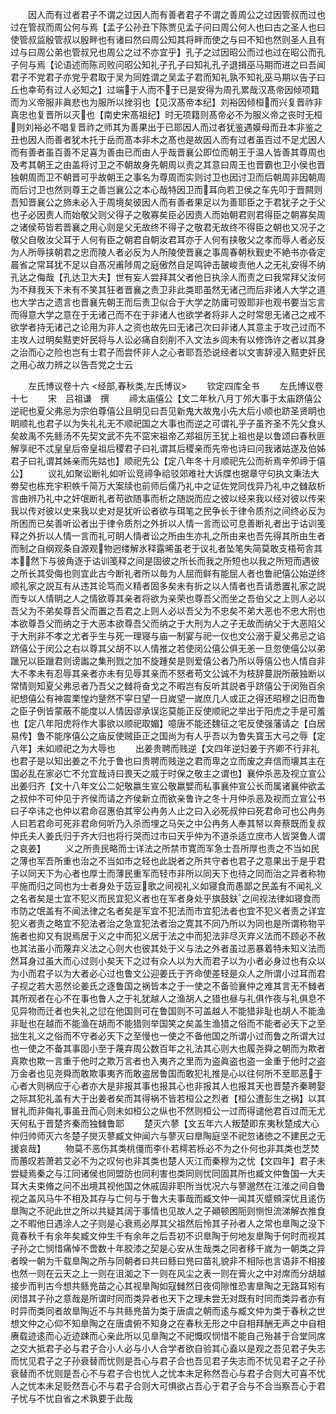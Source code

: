 <!-- { "loadSidebar": true } -->
　　因人而有过者君子不谓之过因人而有善者君子不谓之善周公之过因管叔而过也过在管叔而周公何与焉【孟子公孙丑下陈贾见孟子问曰周公何人也曰古之圣人也曰使管叔监殷管叔以殷畔也有诸曰然曰周公知其将畔而使之与曰不知也然则圣人且有过与曰周公弟也管叔兄也周公之过不亦宜乎】孔子之过因昭公而过也过在昭公而孔子何与焉【论语述而陈司败问昭公知礼子孔子曰知礼孔子退揖巫马期而进之曰吾闻君子不党君子亦党乎君取于吴为同姓谓之吴孟子君而知礼孰不知礼巫马期以告子曰丘也幸苟有过人必知之】过端于人而不于已是安得为周孔累哉汉髙帝因倾项籍而为义帝服非眞悲也为服所以挫羽也【见汉髙帝本纪】刘裕因倾桓而兴复晋祚非真忠也复晋所以灭也【南史宋髙祖纪】时无项籍则髙帝必不为服义帝之丧时无桓则刘裕必不唱复晋祚之师其为善果出于已耶因人而过者犹鉴遇嫫母而丑本非鉴之丑也因人而善者犹木托于岳而髙本非木之髙也是故因人而有过者虽百过不足尤因人而有善者虽百善不足喜为善由已而由人乎哉晋襄公即位而朝王于温人皆善其尊周也及考其朝王之由盖将讨卫之不朝故身先朝周以责之其意曰周王也晋霸也卫小侯也晋独朝周而卫不朝晋可乎故朝王之事名为尊周而实则讨卫也因讨卫而后朝周非因朝周而后讨卫也然则尊王之善岂襄公之本心哉特因卫而耳向若卫侯之车先叩于晋闗则吾知晋襄公之斾未必入于周境矣彼因人而有善者果足以为善耶臣之于君犹子之于父也子必因责人而始敬父则父得子之敬寡矣臣必因责人而始朝君则君得臣之朝寡矣周之诸侯苟皆若晋襄之用心则是父无故终不得子之敬君无故终不得臣之朝也又况子之敬父自敬汝父耳于人何有臣之朝君自朝汝君耳亦于人何有挟敬父之孝而辱人者必反为人所辱挟朝君之忠而陵人者必反为人所陵使晋襄之事周春朝秋觐史不絶书亦昏定晨省之常耳犹不足以自髙况甫陟周之庭傲然自足鸣钟击皷峻责他人之无礼安得不纳孔达之侮哉【孔达卫大夫】世有妄人尝拜其父者他日执涂人而责之曰我常拜父汝何为不拜我天下未有不笑其狂者晋襄之责卫非此类耶虽然无诸己而后非诸人大学之道也大学古之遗言也晋襄先朝王而后责卫似合于大学之防庸可毁耶非也观书要当忘言而得意大学之意在于无诸己而不在于非诸人也欲学者将非人之时常思无诸己之戒不欲学者持无诸己之论用为非人之资也故先曰无诸己次曰非诸人其意主于攻己过而不主攻人过明矣黠吏奸民将与人讼必痛自刻削不入文法乡闾未有以修饰许之者以其身之治而心之险也岂有士君子而尝怀非人之心者耶吾恐说经者以文害辞浸入黠吏奸民之用心故力辨之以告吾党之士云












　　左氏博议卷十六
<经部,春秋类,左氏博议>
　　钦定四库全书
　　左氏博议卷十七
　　宋　吕祖谦　撰
　　禘太庙僖公【文二年秋八月丁邜大事于太庙跻僖公逆祀也夏父弗忌为宗伯尊僖公且眀见曰吾见新鬼大故鬼小先大后小顺也跻圣贤眀也眀顺礼也君子以为失礼礼无不顺祀国之大事也而逆之可谓礼乎子虽齐圣不先父食乆矣故禹不先鲧汤不先契文武不先不窋宋祖帝乙郑祖厉王犹上祖也是以鲁颂曰春秋匪解享祀不忒皇皇后帝皇祖后稷君子曰礼谓其后稷亲而先帝也诗曰问我诸姑遂及伯姊君子曰礼谓其姊亲而先姑也】顺祀先公【定八年冬十月顺祀先公而祈焉辛夘禘于僖公】
　　议礼如聚讼断礼如听讼竞禘争祫驳郊难社大诉牒也据章守句执文秉法大劵契也栋充宇积帙千简万大案牍也前师后儒乃礼中之证佐党同伐异乃礼中之雠敌析言曲辨乃礼中之奸氓断礼者苟欲随事而析之随説而应之彼以经来我以经对彼以传来我以传对彼以史来我以史对是犹听讼者欲与珥笔之民争长于律令质剂之间终必反为所困而已矣善听讼者出于律令质剂之外折以人情一言而讼可息善断礼者出于诂训笺释之外折以人情一言而礼可眀人情者讼之所由生亦礼之所由来也吾先得其所由生者而制之自纲观条自源观物迥缕解氷释露晞虽老于议礼者坠笔失简莫敢支梧苟舎其本然下与彼角逐于诂训笺释之间是固彼之所长而我之所短也以我之所短而遇彼之所长其受侮也则宜此古今断礼者所以毎为人屈而鲜有能屈人者也鲁祀僖公始逆终顺礼家之説互有从违其论笃而义精者固多矣未有折之以人情者也吾请悉置礼家之説而专以人情眀之人之情欲尊其亲者将欲为亲荣也尊吾父而坐之吾伯父之上则人必以吾父为不弟矣尊吾父而置之吾君之上则人必以吾父为不忠矣不弟大恶也不忠大刑也本欲尊吾父而纳之于大恶本欲尊吾父而纳之于大刑为人之子无故而纳父于大恶陷父于大刑非不孝之尤者乎生与死一理寝与庙一制宴与祀一仪也文公溺于夏父弗忌之谄跻僖公于闵公之右以尊其父胡不以人情推之若使闵公僖公俱无恙一旦忽使僖公以弟躐兄以臣躐君则谤讟之集刑戮之加不旋踵矣是则爱僖公者乃所以辱僖公也人情自非大不孝未有忍辱其亲者亦未有见辱其亲而不怒者苟文公诚不为枝辞蔓説所蔽独断以常情则知夏父弗忌者乃吾父之雠将奋戈之不暇岂有反听其説者乎跻僖公于闵殆百余祀想僖公有神震栗惶灼蹵然不寜日望一日嵗望一嵗庶几人或正之得还昭穆之旧而鲁之臣子例皆蒙蔽不能度以人情因谬承误迄莫能正反使顺祀之举出于阳虎之手是可羞也【定八年阳虎将作大事欲以顺祀取媚】噫唐不能还魏征之宅反使强藩请之【白居易传】鲁不能序僖公之庙反使贼臣正之国尚为有人乎吾以为鲁失寳玉大弓之辱【定八年】未如顺祀之为大辱也
　　出姜贵聘而贱逆【文四年逆妇姜于齐卿不行非礼也君子是以知出姜之不允于鲁也曰贵聘而贱逆之君而卑之立而废之弃信而壊其主在国必乱在家必亡不允宜哉诗曰畏天之威于时保之敬主之谓也】襄仲杀恶及视立宣公出姜归齐【文十八年文公二妃敬嬴生宣公敬嬴嬖而私事襄仲宣公长而属诸襄仲欲孟之叔仲不可仲见于齐侯而请之齐侯新立而欲亲鲁许之冬十月仲杀恶及视而立宣公书曰子卒讳之也仲以君命召惠伯其宰公冉务人止之曰入必死叔仲曰死君命可也公冉务人曰若君命可死非君命何听乃入杀而埋之马矢之中公冉务人奉其帑以奔蔡既而复叔仲氏夫人姜氏归于齐大归也将行哭而过市曰天乎仲为不道杀适立庶市人皆哭鲁人谓之哀姜】
　　义之所责民略而士详法之所禁市寛而军急士吾所厚也责之不当如民之薄也军吾所重也治之不当如市之轻也此説者之所共守者也君子之意果出于是乎君子以同天下为心者也厚士而薄民重军而轻市非所以同天下也待之同而治之异者称物平施而归之同也为士者身处于笾豆歌之间视礼义如寝食而愚鄙之民盖有不闻礼义之名者矣是士宜不犯义而民宜犯义者也在军者身处乎旗鼓鈇之间视法律如寝食而市防之氓盖有不闻法律之名者矣是军宜不犯法而市宜犯法者也宜不犯义者责之详宜犯义者责之略宜不犯法者治之急宜犯法者治之寛其不同乃所以为同也是所谓称物平施者也抑又有説焉居于义之中而犯义居于法之中而犯法非尽灭弃义法而不顾必不赦也其法虽小而蔑弃义法之心则大也彼其处于义与法之外者虽过恶暴着特未知义法而然耳身过虽大而心过则小矣天下之过有众人以为大而君子以为小者必身过也有众以为小而君子以为大者必心过也鲁文公迎姜氏于齐命使差轻是众人之所谓小过耳而君子视之若大恶然论姜氏之逐鲁国之祸皆本之于一使之不备验襄仲之难其言无不雠者其所观者在心不在事也鲁人之于礼犹越人之渔胡人之猎也昼与礼俱作夜与礼俱息不见异物而迁者也失礼之愆在他国则可在鲁国则不可盖越人不能猎非耻也胡人不能渔非耻也在越而不能渔在胡而不能猎则举国笑之矣盖生渔猎之俗而不能者必天下之至拙生礼义之俗而不守者必天下之至慢也一使之不备他国之所谓小过而鲁之所谓大过也一使之不备其事固小至于蔑弃周公数百年之礼法其心则大也履尧舜之朝而为欺者真欺也欺一言重于他时之欺万言者也入夷齐之里而为盗眞盗也盗一金重于他时之盗万金者也见尧舜而敢欺事夷齐而敢盗居鲁国而敢犯礼推是心以往何所不至耶恶于心者大则祸应于心者亦大是非报其事也报其心也非报其人也报其天也晋楚齐秦聘娶之际其犯礼盖有大于出姜者矣而其得祸不皆若桓公之烈者【桓公遭彭生之祸】以其冒礼而非侮礼事虽丑而心则未如桓公之纵也不然则桓公一过而得谴他君百过而无尤天何私于晋楚齐秦而独雠鲁耶
　　楚灭六蓼【文五年六人叛楚即东夷秋楚成大心仲归帅师灭六冬楚子爕灭蓼臧文仲闻六与蓼灭曰臯陶庭坚不祀忽诸徳之不建民之无援哀哉】
　　物莫不恶伤其类桃僵而李仆若樗若栎必不为之仆何也非其类也芝焚而蕙叹若萧若艾必不为之叹何也非其类也楚人灭江而秦穆为之忧【文四年】君子未尝疑焉秦之与江同诸侯也同盟防也同利害也类同则忧同固其所也臧文仲鲁国一大夫耳大夫束脩之问不出境其视他国之休戚固非职所当忧况六与蓼邈然在江淮之间自鲁视之盖风马牛不相及其存与亡何与于鲁大夫事哉而臧文仲一闻其灭蹙頞深忧且逺伤臯陶之不祀此世之所以共疑其阔于事情也见故人之子顚顿困阨则恻怛流涕解衣推食之不暇他日遇涂人之子则是心衰焉必厚其父祖然后怜其子孙者人之常也臯陶之没下竟春秋千有余年矣臧文仲生千有余年之后吾初不识臯陶于何地友臯陶于何时而视其子孙之亡悯惜痛悼不啻数十年胶漆之契是心安从生哉类之同者移千嵗为一朝类之异者暌一朝为千载臯陶之所与同朝者曰共曰鲧曰兠曰苗礼貌非不相际也言语非不相接也然一则在云天之上一则在沮洳之下一则在风尘之表一则在膏火之中对席而分胡越接步而判古今想共鲧兠苗之心其视臯陶如寇雠然日夜伺隙惟恐害臯陶之无路耳矧有闵惜其子孙之意哉是所谓时同而类异者也天下之理未尝无对既有时同而类异者亦有时异而类同者故臯陶近不与共鲧兠苗为类于唐虞之朝而逺与臧文仲为类于春秋之世想文仲之心仰不知臯陶之在唐虞俯不知身之在春秋无形之中自相拜酬无声之中自相赓载迹逺而心近迹踈而心亲此所以见臯陶之不祀慨叹悯惜不能自己殆甚于合堂同席之交大抵君子必与君子合小人必与小人合学者欲自验其心盍以是观之吾见君子失志而忧见君子之子孙衰替而忧则是吾心与君子合也吾见君子失志而不忧见君子之子孙衰替而不忧则是吾心不与君子合也忧人之忧本未足称然吾心与君子合则大可喜不忧人之忧本未足贬然吾心不与君子合则大可惧欲占吾心于君子合与不合当察吾心于君子忧与不忧自省之术孰要于此哉
